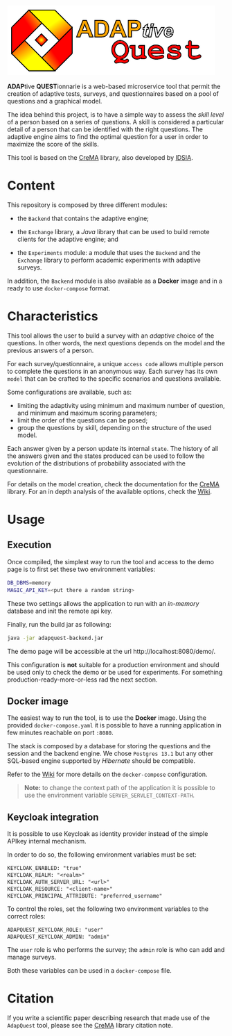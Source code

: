 <img src="docs/logo.png" alt="Adapquest" width="480"/>

**ADAP**tive **QUEST**ionnarie is a web-based microservice tool that permit the creation of adaptive tests, surveys,
and questionnaires based on a pool of questions and a graphical model.

The idea behind this project, is to have a simple way to assess the _skill level_ of a person based on a series of
questions. A skill is considered a particular detail of a person that can be identified with the right questions. The
adaptive engine aims to find the optimal question for a user in order to maximize the score of the skills.

This tool is based on the [CreMA](https://github.com/IDSIA/crema) library, also developed
by [IDSIA](https://github.com/IDSIA).

# Content

This repository is composed by three different modules:

* the `Backend` that contains the adaptive engine;

* the `Exchange` library, a _Java_ library that can be used to build remote clients for the adaptive engine; and

* the `Experiments` module: a module that uses the `Backend` and the `Exchange` library to perform academic experiments
  with adaptive surveys.

In addition, the `Backend` module is also available as a **Docker** image and in a ready to use `docker-compose` format.

# Characteristics

This tool allows the user to build a survey with an _adaptive_ choice of the questions. In other words, the next
questions depends on the model and the previous answers of a person.

For each survey/questionnaire, a unique `access code` allows multiple person to complete the questions in an anonymous
way. Each survey has its own `model` that can be crafted to the specific scenarios and questions available.

Some configurations are available, such as:

- limiting the adaptivity using minimum and maximum number of question, and minimum and maximum scoring parameters;
- limit the order of the questions can be posed;
- group the questions by skill, depending on the structure of the used model.

Each answer given by a person update its internal `state`. The history of all the answers given and the states produced
can be used to follow the evolution of the distributions of probability associated with the questionnaire.

For details on the model creation, check the documentation for the [CreMA](https://github.com/IDSIA/crema) library. For
an in depth analysis of the available options, check the [Wiki](https://github.com/IDSIA/adapquest/wiki).

# Usage

## Execution

Once compiled, the simplest way to run the tool and access to the demo page is to first set these two environment
variables:

```bash
DB_DBMS=memory
MAGIC_API_KEY=<put there a random string>
```

These two settings allows the application to run with an *in-memory* database and init the remote api key.

Finally, run the build jar as following:

```bash
java -jar adapquest-backend.jar
```

The demo page will be accessible at the url http://localhost:8080/demo/.

This configuration is **not** suitable for a production environment and should be used only to check the demo or be used
for experiments. For something production-ready-more-or-less rad the next section.

## Docker image

The easiest way to run the tool, is to use the **Docker** image. Using the provided `docker-compose.yaml` it is possible
to have a running application in few minutes reachable on port `:8080`.

The stack is composed by a database for storing the questions and the session and the backend engine. We
chose `Postgres 13.1` but any other SQL-based engine supported by *Hibernate* should be compatible.

Refer to the [Wiki](https://github.com/IDSIA/adapquest/wiki) for more details on the `docker-compose` configuration.

> **Note:** to change the context path of the application it is possible to use the environment variable `SERVER_SERVLET_CONTEXT-PATH`.


## Keycloak integration

It is possible to use Keycloak as identity provider instead of the simple APIkey internal mechanism.

In order to do so, the following environment variables must be set:

````
KEYCLOAK_ENABLED: "true"
KEYCLOAK_REALM: "<realm>"
KEYCLOAK_AUTH_SERVER_URL: "<url>"
KEYCLOAK_RESOURCE: "<client-name>"
KEYCLOAK_PRINCIPAL_ATTRIBUTE: "preferred_username"
````

To control the roles, set the following two environment variables to the correct roles:

````
ADAPQUEST_KEYCLOAK_ROLE: "user"
ADAPQUEST_KEYCLOAK_ADMIN: "admin"
````

The `user` role is who performs the survey; the `admin` role is who can add and manage surveys.

Both these variables can be used in a `docker-compose` file.

# Citation

If you write a scientific paper describing research that made use of the `AdapQuest` tool, please see
the [CreMA](https://github.com/IDSIA/crema#citation) library citation note.
